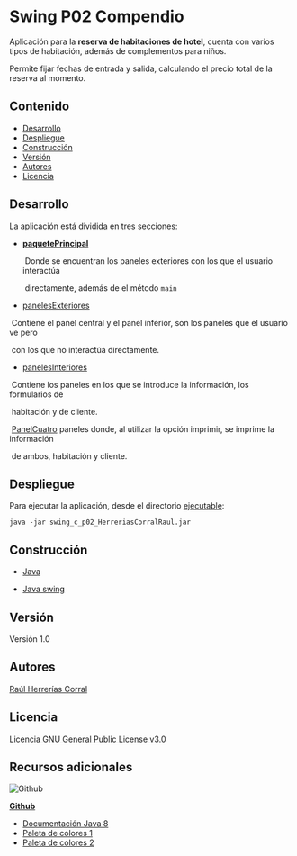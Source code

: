 # Swing P02 Compendio

Aplicación para la __reserva de habitaciones de hotel__, cuenta con varios tipos de habitación, además de complementos para niños.

Permite fijar fechas de entrada y salida, calculando el precio total de la reserva al momento.

## Contenido

- [Desarrollo](#Desarrollo)
- [Despliegue](#Despliegue)
- [Construcción](#Construcción)
- [Versión](#Versión)
- [Autores](#Autores)
- [Licencia](#Licencia)



## Desarrollo

La aplicación está dividida en tres secciones:

- [__paquetePrincipal__](desarrollo/src/paquetePrincipal)

  ​	Donde se encuentran los paneles exteriores con los que el usuario interactúa

  ​	directamente, además de el método ``main``

- [panelesExteriores](desarrollo/src/panelesExteriores)

​			Contiene el panel central y el panel inferior, son los paneles que el usuario ve pero

​			con los que no interactúa directamente.

- [panelesInteriores](desarrollo/src/panelesInteriores)

​			Contiene los paneles en los que se introduce la información, los formularios de  

​			habitación y de cliente.

​			[PanelCuatro](desarrollo/src/panelesInteriores/PanelCuatro) paneles donde, al utilizar la opción imprimir, se imprime la información

​			de ambos, habitación y cliente.

## Despliegue

Para ejecutar la aplicación, desde el directorio [ejecutable](ejecutable):

```shell
java -jar swing_c_p02_HerreriasCorralRaul.jar
```



## Construcción

- [Java](https://www.java.com/es/download/help/java8_es.html)

- [Java swing](https://es.wikipedia.org/wiki/Swing_(biblioteca_gr%C3%A1fica))

  

## Versión

Versión 1.0



## Autores

[Raúl Herrerías Corral](https://github.com/RaulHC13)



## Licencia

[Licencia GNU General Public License v3.0](LICENSE)



## Recursos adicionales

![Github](https://skillicons.dev/icons?i=github) 

[**Github**](https://github.com/)

- [Documentación Java 8](https://docs.oracle.com/javase/8/docs/api/)
- [Paleta de colores 1](https://www.colourlovers.com/palette/49963/let_them_eat_cake)
- [Paleta de colores 2](https://www.colourlovers.com/palette/81885/Hymn_For_My_Soul)
